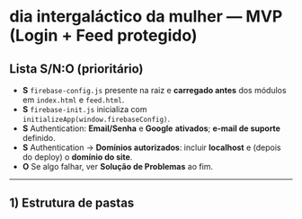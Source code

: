 # dia intergaláctico da mulher — MVP (Login + Feed protegido)

## Lista S/N:O (prioritário)
- **S** `firebase-config.js` presente na raiz e **carregado antes** dos módulos em `index.html` e `feed.html`.
- **S** `firebase-init.js` inicializa com `initializeApp(window.firebaseConfig)`.
- **S** Authentication: **Email/Senha** e **Google** **ativados**; **e-mail de suporte** definido.
- **S** Authentication → **Domínios autorizados**: incluir **localhost** e (depois do deploy) o **domínio do site**.
- **O** Se algo falhar, ver **Solução de Problemas** ao fim.

---

## 1) Estrutura de pastas
